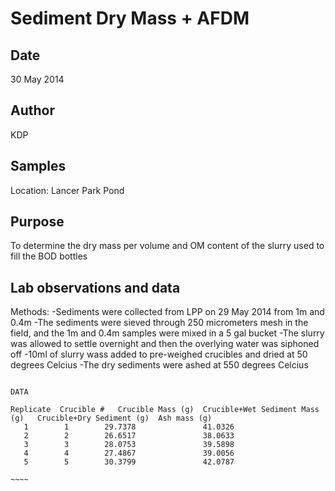 # Sediment Dry Mass + AFDM

## Date

30 May 2014

## Author

KDP

## Samples

Location: Lancer Park Pond

## Purpose

To determine the dry mass per volume and OM content of the slurry used to fill the BOD bottles

## Lab observations and data

Methods:
-Sediments were collected from LPP on 29 May 2014 from 1m and 0.4m
-The sediments were sieved through 250 micrometers mesh in the field, and the 1m and 0.4m samples were mixed in a 5 gal bucket
-The slurry was allowed to settle overnight and then the overlying water was siphoned off
-10ml of slurry wass added to pre-weighed crucibles and dried at 50 degrees Celcius
-The dry sediments were ashed at 550 degrees Celcius

~~~~~

DATA 

Replicate  Crucible #	Crucible Mass (g)  Crucible+Wet Sediment Mass (g)   Crucible+Dry Sediment (g)  Ash mass (g)
   1		1	     29.7378		       41.0326				
   2		2	     26.6517		       38.0633
   3		3	     28.0753		       39.5898
   4		4	     27.4867		       39.0056
   5		5	     30.3799		       42.0787

~~~~

